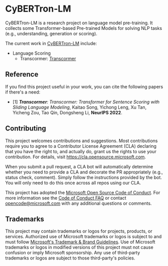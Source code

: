 # CyBERTron-LM

CyBERTron-LM is a research project on language model pre-training. It collects some Transformer-based Pre-trained Models for solving NLP tasks (e.g., understanding, generation or scoring). 

The current work in [CyBERTron-LM](https://github.com/microsoft/CyBERTron-LM) include:
* Language Scoring
  + Transcormer: [Transcormer](https://arxiv.org/abs/2205.12986)


## Reference

If you find this project useful in your work, you can cite the following papers if there's a need:
* [1] ***Transcormer**: Transcormer: Transformer for Sentence Scoring with Sliding Language Modeling*, Kaitao Song, Yichong Leng, Xu Tan, Yicheng Zou, Tao Qin, Dongsheng Li, **NeurIPS 2022**.

## Contributing

This project welcomes contributions and suggestions.  Most contributions require you to agree to a
Contributor License Agreement (CLA) declaring that you have the right to, and actually do, grant us
the rights to use your contribution. For details, visit https://cla.opensource.microsoft.com.

When you submit a pull request, a CLA bot will automatically determine whether you need to provide
a CLA and decorate the PR appropriately (e.g., status check, comment). Simply follow the instructions
provided by the bot. You will only need to do this once across all repos using our CLA.

This project has adopted the [Microsoft Open Source Code of Conduct](https://opensource.microsoft.com/codeofconduct/).
For more information see the [Code of Conduct FAQ](https://opensource.microsoft.com/codeofconduct/faq/) or
contact [opencode@microsoft.com](mailto:opencode@microsoft.com) with any additional questions or comments.

## Trademarks

This project may contain trademarks or logos for projects, products, or services. Authorized use of Microsoft 
trademarks or logos is subject to and must follow 
[Microsoft's Trademark & Brand Guidelines](https://www.microsoft.com/en-us/legal/intellectualproperty/trademarks/usage/general).
Use of Microsoft trademarks or logos in modified versions of this project must not cause confusion or imply Microsoft sponsorship.
Any use of third-party trademarks or logos are subject to those third-party's policies.
